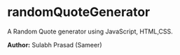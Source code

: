 # randomQuoteGenerator
A Random Quote generator using JavaScript, HTML,CSS.

<strong>Author:</strong>
Sulabh Prasad (Sameer)
